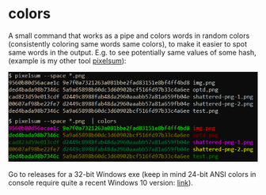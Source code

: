 # colors

A small command that works as a pipe and colors words in random colors
(consistently coloring same words same colors), to make it easier to spot
same words in the output. E.g. to see potentially same values of some hash,
(example is my other tool [pixelsum](https://github.com/FRex/pixelsum)):

![screenshot](screenshot.png)

Go to releases for a 32-bit Windows exe (keep in mind 24-bit ANSI colors in
console require quite a recent Windows 10 version:
[link](https://devblogs.microsoft.com/commandline/24-bit-color-in-the-windows-console/)).
